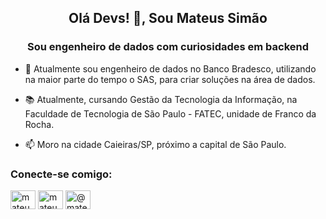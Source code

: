 <h2 align="center">Olá Devs! 👋, Sou Mateus Simão</h2>
<h3 align="center">Sou engenheiro de dados com curiosidades em backend</h3>

- 🔭 Atualmente sou engenheiro de dados no Banco Bradesco, utilizando na maior parte do tempo o SAS, para criar soluções na área de dados.

- 📚 Atualmente, cursando Gestão da Tecnologia da Informação, na Faculdade de Tecnologia de São Paulo - FATEC, unidade de Franco da Rocha.

- 📫 Moro na cidade Caieiras/SP, próximo a capital de São Paulo.

<h3>Conecte-se comigo:</h3>

<a href="https://linkedin.com/in/mateusdesouzasimao/" target="blank"><img align="center" src="https://raw.githubusercontent.com/rahuldkjain/github-profile-readme-generator/master/src/images/icons/Social/linked-in-alt.svg" alt="mateusdesouzasimao" height="30" width="40"/></a>  <a href="https://fb.com/mateus.simao.73/" target="blank"><img align="center" src="https://raw.githubusercontent.com/rahuldkjain/github-profile-readme-generator/master/src/images/icons/Social/facebook-alt.svg" alt="mateus.simao.73" height="30" width="40"/></a>  <a href="https://instagram.com/mateussimao_/" target="blank"><img align="center" src="https://raw.githubusercontent.com/rahuldkjain/github-profile-readme-generator/master/src/images/icons/Social/instagram.svg" alt="@mateussimao_" height="30" width="40"/></a>
